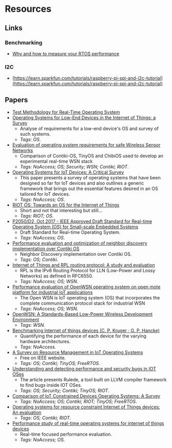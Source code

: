 # Resources

## Links

### Benchmarking

- [Why and how to measure your RTOS performance](https://www.embedded.com/design/operating-systems/4437792/Why-and-how-to-measure-your-RTOS-performance)

### I2C

- [https://learn.sparkfun.com/tutorials/raspberry-pi-spi-and-i2c-tutorial](https://learn.sparkfun.com/tutorials/raspberry-pi-spi-and-i2c-tutorial)

## Papers

- [Test Methodology for Real-Time Operating System](https://www.researchgate.net/publication/279842112_Test_Methodology_for_Real-Time_Operating_System)
- [Operating Systems for Low-End Devices in the Internet of Things: a Survey](https://hal.inria.fr/hal-01245551/file/IoT-OS-survey.pdf)
  - Analyse of requirements for a low-end device's OS and survey of such systems.
  - _Tags: OS_.
- [Evaluation of operating system requirements for safe Wireless Sensor Networks](http://sci-hub.tw/10.1109/iecon.2016.7793526)
  - Comparison of Contiki-OS, TinyOS and ChibiOS used to develop an experimental real-time WSN stack
  - _Tags: NoAccess; OS; Security; WSN; Contiki; RIOT_.
- [Operating Systems for IoT Devices: A Critical Survey](https://ieeexplore.ieee.org/document/7166231/)
  - This paper presents a survey of operating systems that have been designed so far for IoT devices and also outlines a generic framework that brings out the essential features desired in an OS tailored for IoT devices.
  - _Tags: NoAccess; OS_.
- [RIOT OS: Towards an OS for the Internet of Things](https://hal.inria.fr/hal-00945122/document)
  - Short and not that interesting but still...
  - _Tags: RIOT; OS_.
- [P2050/D2, Oct 2017 - IEEE Approved Draft Standard for Real-time Operating System (OS) for Small-scale Embedded Systems](https://ieeexplore.ieee.org/document/8283471/)
  - Draft Standard for Real-time Operating System.
  - _Tags: NoAccess; OS_.
- [Performance evaluation and optimization of neighbor discovery implementation over Contiki OS](http://eece.cu.edu.eg/~akhattab/files/ND.pdf)
  - Neighbor Discovery implementation over Contiki OS.
  - _Tags: OS; Contiki_.
- [Internet of Things and RPL routing protocol: A study and evaluation](https://ieeexplore.ieee.org/document/8117763/)
  - RPL is the IPv6 Routing Protocol for LLN (Low-Power and Lossy Networks) as defined in RFC6550.
  - _Tags: NoAccess; OS; WSN_.
- [Performance evaluation of OpenWSN operating system on open mote platform for industrial IoT applications](https://ieeexplore.ieee.org/document/7797791/)
  - The Open WSN is IoT operating system (OS) that incorporates the complete communication protocol stack for industrial WSN
  - _Tags: NoAccess; OS; WSN_.
- [OpenWSN: A Standards-Based Low-Power Wireless Development Environment](https://people.eecs.berkeley.edu/~pister/publications/2012/openwsnETT.pdf)
  - _Tags: WSN_.
- [Benchmarking Internet of things devices (C. P. Kruger ; G. P. Hancke)](https://ieeexplore.ieee.org/document/6945583/)
  - Quantifying the performance of each device for the varying hardware architectures.
  - _Tags: NoAccess_.
- [A Survey on Resource Management in IoT Operating Systems](https://ieeexplore.ieee.org/document/8300305/)
  - Free on IEEE website.
  - _Tags: OS; Contiki; TinyOS; FreeRTOS_.
- [Understanding and detecting performance and security bugs in IOT OSes](https://ieeexplore.ieee.org/document/7515933/)
  - The article presents Rulede, a tool built on LLVM compiler framework to find bugs inside IOT OSes.
  - _Tags: OS; Security; Contiki; TinyOS; RIOT_.
- [Comparison of IoT Constrained Devices Operating Systems: A Survey](https://ieeexplore.ieee.org/document/8308310/)
  - _Tags: NoAccess; OS; Contiki; RIOT; TinyOS; FreeRTOS_.
- [Operating systems for resource constraint Internet of Things devices: An evaluation](https://muep.mau.se/bitstream/handle/2043/20810/Operating%20systems%20for%20resource%20constraint%20Internet%20of%20Things%20devices%3A%20%20An%20evaluation.pdf?sequence=2&isAllowed=y)
  - _Tags: OS; Contiki; RIOT_.
- [Performance study of real-time operating systems for internet of things devices](https://ieeexplore.ieee.org/document/8371785/)
  - Real-time focused performance evaluation.
  - _Tags: NoAccess; OS._